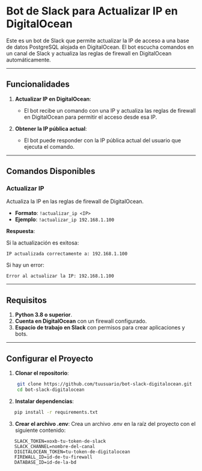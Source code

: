 # Bot de Slack para Actualizar IP en DigitalOcean

Este es un bot de Slack que permite actualizar la IP de acceso a una base de datos PostgreSQL alojada en DigitalOcean. El bot escucha comandos en un canal de Slack y actualiza las reglas de firewall en DigitalOcean automáticamente.

---

## Funcionalidades

1. **Actualizar IP en DigitalOcean**:
   - El bot recibe un comando con una IP y actualiza las reglas de firewall en DigitalOcean para permitir el acceso desde esa IP.

2. **Obtener la IP pública actual**:
   - El bot puede responder con la IP pública actual del usuario que ejecuta el comando.

---

## Comandos Disponibles

### Actualizar IP
Actualiza la IP en las reglas de firewall de DigitalOcean.

- **Formato**: ```!actualizar_ip <IP>```
- **Ejemplo**: ```!actualizar_ip 192.168.1.100```

**Respuesta**:

Si la actualización es exitosa:
  ```
  IP actualizada correctamente a: 192.168.1.100
  ```
Si hay un error:
  ```
  Error al actualizar la IP: 192.168.1.100
  ```

---

## Requisitos

1. **Python 3.8 o superior**.
2. **Cuenta en DigitalOcean** con un firewall configurado.
3. **Espacio de trabajo en Slack** con permisos para crear aplicaciones y bots.
---



## Configurar el Proyecto

1. **Clonar el repositorio**:
 ```bash
     git clone https://github.com/tuusuario/bot-slack-digitalocean.git
     cd bot-slack-digitalocean
```
2. **Instalar dependencias**:
 ```bash
    pip install -r requirements.txt
```
3. **Crear el archivo .env**:
Crea un archivo .env en la raíz del proyecto con el siguiente contenido:
 ```
    SLACK_TOKEN=xoxb-tu-token-de-slack
    SLACK_CHANNEL=nombre-del-canal
    DIGITALOCEAN_TOKEN=tu-token-de-digitalocean
    FIREWALL_ID=id-de-tu-firewall
    DATABASE_ID=id-de-la-bd
```